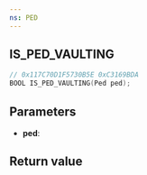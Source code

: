 ```yaml
---
ns: PED
---
```

## IS_PED_VAULTING

```c
// 0x117C70D1F5730B5E 0xC3169BDA
BOOL IS_PED_VAULTING(Ped ped);
```

## Parameters
* **ped**: 

## Return value
